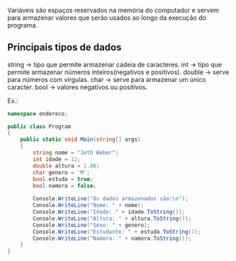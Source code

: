 Variáveis são espaços reservados na memória do computador e servem para armazenar valores que serão usados ao longo da execução do programa.

## Principais tipos de dados
string -> tipo que permite armazenar cadeia de caracteres.
int -> tipo que permite armazenar números inteiros(negativos e positivos).
double -> serve para números com vírgulas.
char -> serve para armazenar um único caracter.
bool -> valores negativos ou positivos.

Ex.:
```cs 
namespace endereco;

public class Program
{
	public static void Main(string[] args)
	{
		string nome = "Jeth Weber";
		int idade = 12;
		double altura = 1.80;
		char genero = 'M';
		bool estuda = true;
		bool namora = false;
		
		Console.WriteLine("Os dados armazenados são:\n");
		Console.WriteLine("Nome: " + nome);
		Console.WriteLine("Idade: " + idade.ToString());
		Console.WriteLine("Altura: " + altura.ToString());
		Console.WriteLine("Sexo: " + genero);
		Console.WriteLine("Estudante: " + estuda.ToString());
		Console.WriteLine("Namora: " + namora.ToString());
	}
}
```
